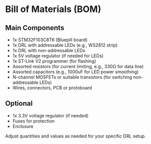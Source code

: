 # Bill of Materials (BOM)

## Main Components
- 1x STM32F103C8T6 (Bluepill board)
- 1x DRL with addressable LEDs (e.g., WS2812 strip)
- 1x DRL with non-addressable LEDs
- 1x 5V voltage regulator (if needed for LEDs)
- 1x ST-Link V2 programmer (for flashing)
- Assorted resistors (for current limiting, e.g., 330Ω for data line)
- Assorted capacitors (e.g., 1000uF for LED power smoothing)
- N-channel MOSFETs or suitable transistors (for switching non-addressable LEDs)
- Wires, connectors, PCB or protoboard

## Optional
- 1x 3.3V voltage regulator (if needed)
- Fuses for protection
- Enclosure

Adjust quantities and values as needed for your specific DRL setup.
